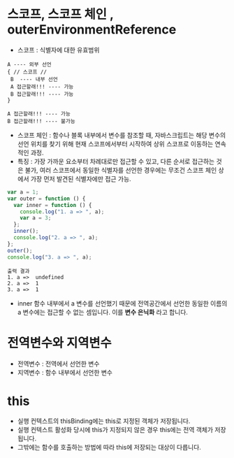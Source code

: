 # 스코프, 스코프 체인 , outerEnvironmentReference
- 스코프 : 식별자에 대한 유효범위
```
A ---- 외부 선언
{ // 스코프 //
 B  ---- 내부 선언
 A 접근할래!!! ---- 가능
 B 접근할래!!! ---- 가능
}

A 접근할래!!! ---- 가능
B 접근할래!!! ---- 불가능
```
- 스코프 체인 : 함수나 블록 내부에서 변수를 참조할 때, 자바스크립트는 해당 변수의 선언 위치를 찾기 위해 현재 스코프에서부터 시작하여 상위 스코프로 이동하는 연속적인 과정.
- 특징 : 가장 가까운 요소부터 차례대로만 접근할 수 있고, 다른 순서로 접근하는 것은 불가, 여러 스코프에서 동일한 식별자를 선언한 경우에는 무조건 스코프 체인 상에서 가장 먼저 발견된 식별자에만 접근 가능.
```javascript
var a = 1;
var outer = function () {
  var inner = function () {
    console.log("1. a => ", a);
    var a = 3;
  };
  inner();
  console.log("2. a => ", a);
};
outer();
console.log("3. a => ", a);
```
```
출력 결과
1. a =>  undefined
2. a =>  1
3. a =>  1

```
- inner 함수 내부에서 a 변수를 선언했기 때문에 전역공간에서 선언한 동일한 이름의 a 변수에는 접근할 수 없는 셈입니다. 이를 **변수 은닉화** 라고 합니다.

# 전역변수와 지역변수
- 전역변수 : 전역에서 선언한 변수
- 지역변수 : 함수 내부에서 선언한 변수

# this
- 실행 컨텍스트의 thisBinding에는 this로 지정된 객체가 저장됩니다.
- 실행 컨텍스트 활성화 당시에 this가 지정되지 않은 경우 this에는 전역 객체가 저장됩니다.
- 그밖에는 함수를 호출하는 방법에 따라 this에 저장되는 대상이 다릅니다.
